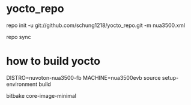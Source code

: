 # yocto_repo

repo init -u git://github.com/schung1218/yocto_repo.git -m nua3500.xml

repo sync

# how to build yocto

DISTRO=nuvoton-nua3500-fb MACHINE=nua3500evb source setup-environment build

bitbake core-image-minimal

